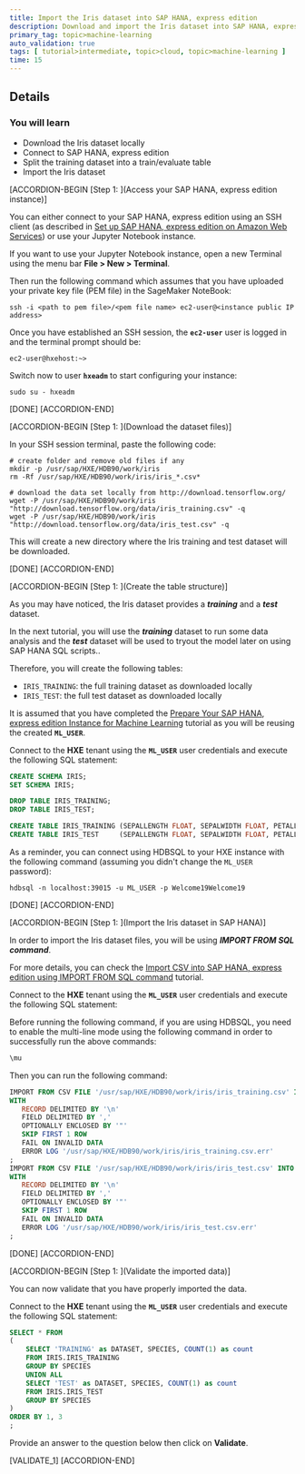 ```yaml
---
title: Import the Iris dataset into SAP HANA, express edition
description: Download and import the Iris dataset into SAP HANA, express edition
primary_tag: topic>machine-learning
auto_validation: true
tags: [ tutorial>intermediate, topic>cloud, topic>machine-learning ]
time: 15
---
```


## Details
### You will learn  
  - Download the Iris dataset locally
  - Connect to SAP HANA, express edition
  - Split the training dataset into a train/evaluate table
  - Import the Iris dataset

[ACCORDION-BEGIN [Step 1: ](Access your SAP HANA, express edition instance)]

You can either connect to your SAP HANA, express edition using an SSH client (as described in [Set up SAP HANA, express edition on Amazon Web Services](hxe-xsa-aws-setup)) or use your Jupyter Notebook instance.

If you want to use your Jupyter Notebook instance, open a new Terminal using the menu bar **File > New > Terminal**.

Then run the following command which assumes that you have uploaded your private key file (PEM file) in the SageMaker NoteBook:

```shell
ssh -i <path to pem file>/<pem file name> ec2-user@<instance public IP address>
```

Once you have established an SSH session, the **`ec2-user`** user is logged in and the terminal prompt should be:

```
ec2-user@hxehost:~>
```

Switch now to user **`hxeadm`** to start configuring your instance:

```ssh
sudo su - hxeadm
```

[DONE]
[ACCORDION-END]

[ACCORDION-BEGIN [Step 1: ](Download the dataset files)]

In your SSH session terminal, paste the following code:

```shell
# create folder and remove old files if any
mkdir -p /usr/sap/HXE/HDB90/work/iris
rm -Rf /usr/sap/HXE/HDB90/work/iris/iris_*.csv*

# download the data set locally from http://download.tensorflow.org/
wget -P /usr/sap/HXE/HDB90/work/iris "http://download.tensorflow.org/data/iris_training.csv" -q
wget -P /usr/sap/HXE/HDB90/work/iris "http://download.tensorflow.org/data/iris_test.csv" -q
```
This will create a new directory where the Iris training and test dataset will be downloaded.

[DONE]
[ACCORDION-END]

[ACCORDION-BEGIN [Step 1: ](Create the table structure)]

As you may have noticed, the Iris dataset provides a ***training*** and a ***test*** dataset.

In the next tutorial, you will use the ***training*** dataset to run some data analysis and the ***test*** dataset will be used to tryout the model later on using SAP HANA SQL scripts..

Therefore, you will create the following tables:

 - `IRIS_TRAINING`: the full training dataset as downloaded locally
 - `IRIS_TEST`: the full test dataset as downloaded locally

It is assumed that you have completed the [Prepare Your SAP HANA, express edition Instance for Machine Learning](mlb-hxe-setup-basic) tutorial as you will be reusing the created **`ML_USER`**.

Connect to the **HXE** tenant using the **`ML_USER`** user credentials and execute the following SQL statement:

```SQL
CREATE SCHEMA IRIS;
SET SCHEMA IRIS;

DROP TABLE IRIS_TRAINING;
DROP TABLE IRIS_TEST;

CREATE TABLE IRIS_TRAINING (SEPALLENGTH FLOAT, SEPALWIDTH FLOAT, PETALLENGTH FLOAT, PETALWIDTH FLOAT, SPECIES INT);
CREATE TABLE IRIS_TEST     (SEPALLENGTH FLOAT, SEPALWIDTH FLOAT, PETALLENGTH FLOAT, PETALWIDTH FLOAT, SPECIES INT);
```

As a reminder, you can connect using HDBSQL to your HXE instance with the following command (assuming you didn't change the `ML_USER` password):

```shell
hdbsql -n localhost:39015 -u ML_USER -p Welcome19Welcome19
```

[DONE]
[ACCORDION-END]

[ACCORDION-BEGIN [Step 1: ](Import the Iris dataset in SAP HANA)]

In order to import the Iris dataset files, you will be using ***IMPORT FROM SQL command***.

For more details, you can check the [Import CSV into SAP HANA, express edition using IMPORT FROM SQL command](mlb-hxe-import-data-sql-import) tutorial.

Connect to the **HXE** tenant using the **`ML_USER`** user credentials and execute the following SQL statement:

Before running the following command, if you are using HDBSQL, you need to enable the multi-line mode using the following command in order to successfully run the above commands:

```sql
\mu
```

Then you can run the following command:

```sql
IMPORT FROM CSV FILE '/usr/sap/HXE/HDB90/work/iris/iris_training.csv' INTO IRIS.IRIS_TRAINING
WITH
   RECORD DELIMITED BY '\n'
   FIELD DELIMITED BY ','
   OPTIONALLY ENCLOSED BY '"'
   SKIP FIRST 1 ROW
   FAIL ON INVALID DATA
   ERROR LOG '/usr/sap/HXE/HDB90/work/iris/iris_training.csv.err'
;
IMPORT FROM CSV FILE '/usr/sap/HXE/HDB90/work/iris/iris_test.csv' INTO IRIS.IRIS_TEST
WITH
   RECORD DELIMITED BY '\n'
   FIELD DELIMITED BY ','
   OPTIONALLY ENCLOSED BY '"'
   SKIP FIRST 1 ROW
   FAIL ON INVALID DATA
   ERROR LOG '/usr/sap/HXE/HDB90/work/iris/iris_test.csv.err'
;
```



[DONE]
[ACCORDION-END]

[ACCORDION-BEGIN [Step 1: ](Validate the imported data)]

You can now validate that you have properly imported the data.

Connect to the **HXE** tenant using the **`ML_USER`** user credentials and execute the following SQL statement:

```sql
SELECT * FROM
(
	SELECT 'TRAINING' as DATASET, SPECIES, COUNT(1) as count
	FROM IRIS.IRIS_TRAINING
	GROUP BY SPECIES
	UNION ALL
	SELECT 'TEST' as DATASET, SPECIES, COUNT(1) as count
	FROM IRIS.IRIS_TEST
	GROUP BY SPECIES
)
ORDER BY 1, 3
;
```

Provide an answer to the question below then click on **Validate**.

[VALIDATE_1]
[ACCORDION-END]
